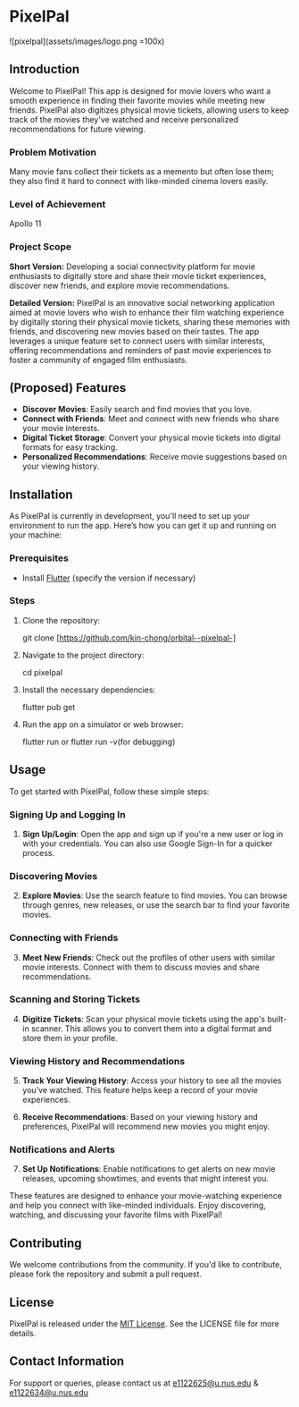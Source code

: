 # PixelPal 
![pixelpal](assets/images/logo.png =100x)

## Introduction
Welcome to PixelPal! This app is designed for movie lovers who want a smooth experience in finding their favorite movies while meeting new friends. PixelPal also digitizes physical movie tickets, allowing users to keep track of the movies they've watched and receive personalized recommendations for future viewing.

### Problem Motivation
Many movie fans collect their tickets as a memento but often lose them; they also find it hard to connect with like-minded cinema lovers easily.

### Level of Achievement
Apollo 11

### Project Scope
**Short Version:**
Developing a social connectivity platform for movie enthusiasts to digitally store and share their movie ticket experiences, discover new friends, and explore movie recommendations.

**Detailed Version:**
PixelPal is an innovative social networking application aimed at movie lovers who wish to enhance their film watching experience by digitally storing their physical movie tickets, sharing these memories with friends, and discovering new movies based on their tastes. The app leverages a unique feature set to connect users with similar interests, offering recommendations and reminders of past movie experiences to foster a community of engaged film enthusiasts.

## (Proposed) Features
- **Discover Movies**: Easily search and find movies that you love.
- **Connect with Friends**: Meet and connect with new friends who share your movie interests.
- **Digital Ticket Storage**: Convert your physical movie tickets into digital formats for easy tracking.
- **Personalized Recommendations**: Receive movie suggestions based on your viewing history.

## Installation
As PixelPal is currently in development, you'll need to set up your environment to run the app. Here’s how you can get it up and running on your machine:

### Prerequisites
- Install [Flutter](https://flutter.dev/docs/get-started/install) (specify the version if necessary)

### Steps
1. Clone the repository:

    git clone [https://github.com/kin-chong/orbital--pixelpal-]

2. Navigate to the project directory:

    cd pixelpal

3. Install the necessary dependencies:

    flutter pub get

4. Run the app on a simulator or web browser:

    flutter run or flutter run -v(for debugging)

## Usage
To get started with PixelPal, follow these simple steps:

### Signing Up and Logging In
1. **Sign Up/Login**: Open the app and sign up if you're a new user or log in with your credentials. You can also use Google Sign-In for a quicker process.

### Discovering Movies
2. **Explore Movies**: Use the search feature to find movies. You can browse through genres, new releases, or use the search bar to find your favorite movies.

### Connecting with Friends
3. **Meet New Friends**: Check out the profiles of other users with similar movie interests. Connect with them to discuss movies and share recommendations.

### Scanning and Storing Tickets
4. **Digitize Tickets**: Scan your physical movie tickets using the app's built-in scanner. This allows you to convert them into a digital format and store them in your profile.

### Viewing History and Recommendations
5. **Track Your Viewing History**: Access your history to see all the movies you’ve watched. This feature helps keep a record of your movie experiences.

6. **Receive Recommendations**: Based on your viewing history and preferences, PixelPal will recommend new movies you might enjoy.

### Notifications and Alerts
7. **Set Up Notifications**: Enable notifications to get alerts on new movie releases, upcoming showtimes, and events that might interest you.

These features are designed to enhance your movie-watching experience and help you connect with like-minded individuals. Enjoy discovering, watching, and discussing your favorite films with PixelPal!

## Contributing
We welcome contributions from the community. If you'd like to contribute, please fork the repository and submit a pull request.

## License
PixelPal is released under the [MIT License](LICENSE.md). See the LICENSE file for more details.

## Contact Information
For support or queries, please contact us at e1122625@u.nus.edu & e1122634@u.nus.edu
